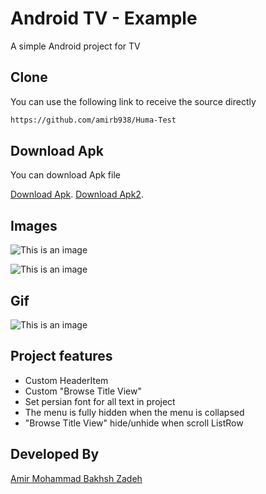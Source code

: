 # Android TV - Example

A simple Android project for TV



## Clone

You can use the following link to receive the source directly

```bash
https://github.com/amirb938/Huma-Test
```

## Download Apk
You can download Apk file

[Download Apk](https://github.com/amirb938/Huma-Test/blob/main/app/release/app-release.apk).
[Download Apk2](https://raw.githubusercontent.com/amirb938/Huma-Test/main/app/release/app-release.apk).

## Images

![This is an image](https://s23.picofile.com/file/8449084176/Screenshot01.jpg)

![This is an image](https://s23.picofile.com/file/8449084168/Screenshot02.jpg)

## Gif
![This is an image](https://s23.picofile.com/file/8449085100/Video01.gif)






## Project features

- Custom HeaderItem
- Custom "Browse Title View"
- Set persian font for all text in project
- The  menu is fully hidden when the menu is collapsed
- "Browse Title View" hide/unhide when scroll ListRow

## Developed By
[Amir Mohammad Bakhsh Zadeh](https://github.com/amirb938)
